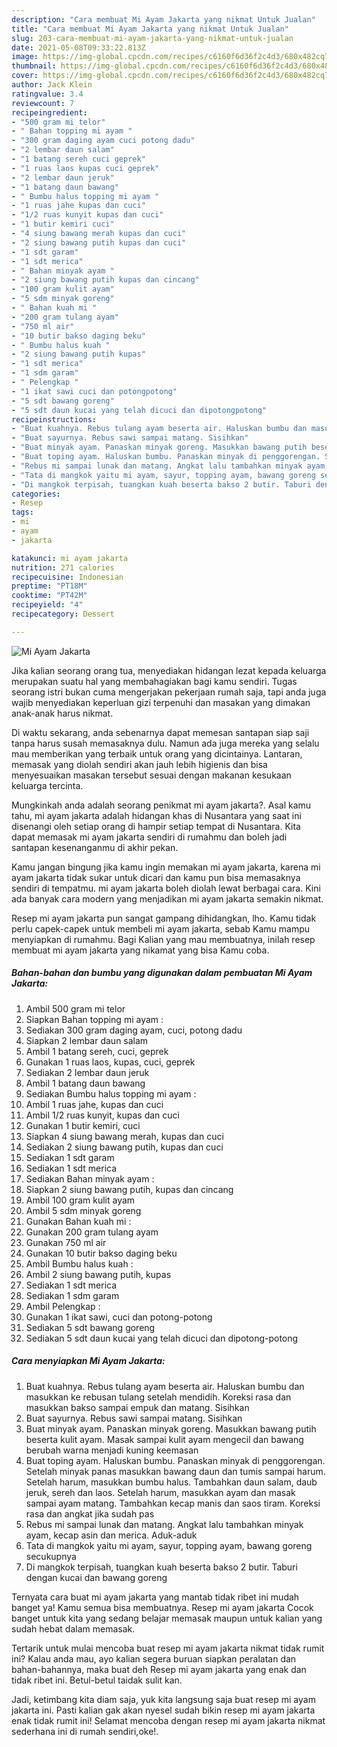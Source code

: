 ```yaml
---
description: "Cara membuat Mi Ayam Jakarta yang nikmat Untuk Jualan"
title: "Cara membuat Mi Ayam Jakarta yang nikmat Untuk Jualan"
slug: 203-cara-membuat-mi-ayam-jakarta-yang-nikmat-untuk-jualan
date: 2021-05-08T09:33:22.813Z
image: https://img-global.cpcdn.com/recipes/c6160f6d36f2c4d3/680x482cq70/mi-ayam-jakarta-foto-resep-utama.jpg
thumbnail: https://img-global.cpcdn.com/recipes/c6160f6d36f2c4d3/680x482cq70/mi-ayam-jakarta-foto-resep-utama.jpg
cover: https://img-global.cpcdn.com/recipes/c6160f6d36f2c4d3/680x482cq70/mi-ayam-jakarta-foto-resep-utama.jpg
author: Jack Klein
ratingvalue: 3.4
reviewcount: 7
recipeingredient:
- "500 gram mi telor"
- " Bahan topping mi ayam "
- "300 gram daging ayam cuci potong dadu"
- "2 lembar daun salam"
- "1 batang sereh cuci geprek"
- "1 ruas laos kupas cuci geprek"
- "2 lembar daun jeruk"
- "1 batang daun bawang"
- " Bumbu halus topping mi ayam "
- "1 ruas jahe kupas dan cuci"
- "1/2 ruas kunyit kupas dan cuci"
- "1 butir kemiri cuci"
- "4 siung bawang merah kupas dan cuci"
- "2 siung bawang putih kupas dan cuci"
- "1 sdt garam"
- "1 sdt merica"
- " Bahan minyak ayam "
- "2 siung bawang putih kupas dan cincang"
- "100 gram kulit ayam"
- "5 sdm minyak goreng"
- " Bahan kuah mi "
- "200 gram tulang ayam"
- "750 ml air"
- "10 butir bakso daging beku"
- " Bumbu halus kuah "
- "2 siung bawang putih kupas"
- "1 sdt merica"
- "1 sdm garam"
- " Pelengkap "
- "1 ikat sawi cuci dan potongpotong"
- "5 sdt bawang goreng"
- "5 sdt daun kucai yang telah dicuci dan dipotongpotong"
recipeinstructions:
- "Buat kuahnya. Rebus tulang ayam beserta air. Haluskan bumbu dan masukkan ke rebusan tulang setelah mendidih. Koreksi rasa dan masukkan bakso sampai empuk dan matang. Sisihkan"
- "Buat sayurnya. Rebus sawi sampai matang. Sisihkan"
- "Buat minyak ayam. Panaskan minyak goreng. Masukkan bawang putih beserta kulit ayam. Masak sampai kulit ayam mengecil dan bawang berubah warna menjadi kuning keemasan"
- "Buat toping ayam. Haluskan bumbu. Panaskan minyak di penggorengan. Setelah minyak panas masukkan bawang daun dan tumis sampai harum. Setelah harum, masukkan bumbu halus. Tambahkan daun salam, daub jeruk, sereh dan laos. Setelah harum, masukkan ayam dan masak sampai ayam matang. Tambahkan kecap manis dan saos tiram. Koreksi rasa dan angkat jika sudah pas"
- "Rebus mi sampai lunak dan matang. Angkat lalu tambahkan minyak ayam, kecap asin dan merica. Aduk-aduk"
- "Tata di mangkok yaitu mi ayam, sayur, topping ayam, bawang goreng secukupnya"
- "Di mangkok terpisah, tuangkan kuah beserta bakso 2 butir. Taburi dengan kucai dan bawang goreng"
categories:
- Resep
tags:
- mi
- ayam
- jakarta

katakunci: mi ayam jakarta 
nutrition: 271 calories
recipecuisine: Indonesian
preptime: "PT18M"
cooktime: "PT42M"
recipeyield: "4"
recipecategory: Dessert

---
```



![Mi Ayam Jakarta](https://img-global.cpcdn.com/recipes/c6160f6d36f2c4d3/680x482cq70/mi-ayam-jakarta-foto-resep-utama.jpg)

Jika kalian seorang orang tua, menyediakan hidangan lezat kepada keluarga merupakan suatu hal yang membahagiakan bagi kamu sendiri. Tugas seorang istri bukan cuma mengerjakan pekerjaan rumah saja, tapi anda juga wajib menyediakan keperluan gizi terpenuhi dan masakan yang dimakan anak-anak harus nikmat.

Di waktu  sekarang, anda sebenarnya dapat memesan santapan siap saji tanpa harus susah memasaknya dulu. Namun ada juga mereka yang selalu mau memberikan yang terbaik untuk orang yang dicintainya. Lantaran, memasak yang diolah sendiri akan jauh lebih higienis dan bisa menyesuaikan masakan tersebut sesuai dengan makanan kesukaan keluarga tercinta. 



Mungkinkah anda adalah seorang penikmat mi ayam jakarta?. Asal kamu tahu, mi ayam jakarta adalah hidangan khas di Nusantara yang saat ini disenangi oleh setiap orang di hampir setiap tempat di Nusantara. Kita dapat memasak mi ayam jakarta sendiri di rumahmu dan boleh jadi santapan kesenanganmu di akhir pekan.

Kamu jangan bingung jika kamu ingin memakan mi ayam jakarta, karena mi ayam jakarta tidak sukar untuk dicari dan kamu pun bisa memasaknya sendiri di tempatmu. mi ayam jakarta boleh diolah lewat berbagai cara. Kini ada banyak cara modern yang menjadikan mi ayam jakarta semakin nikmat.

Resep mi ayam jakarta pun sangat gampang dihidangkan, lho. Kamu tidak perlu capek-capek untuk membeli mi ayam jakarta, sebab Kamu mampu menyiapkan di rumahmu. Bagi Kalian yang mau membuatnya, inilah resep membuat mi ayam jakarta yang nikamat yang bisa Kamu coba.

<!--inarticleads1-->

##### Bahan-bahan dan bumbu yang digunakan dalam pembuatan Mi Ayam Jakarta:

1. Ambil 500 gram mi telor
1. Siapkan  Bahan topping mi ayam :
1. Sediakan 300 gram daging ayam, cuci, potong dadu
1. Siapkan 2 lembar daun salam
1. Ambil 1 batang sereh, cuci, geprek
1. Gunakan 1 ruas laos, kupas, cuci, geprek
1. Sediakan 2 lembar daun jeruk
1. Ambil 1 batang daun bawang
1. Sediakan  Bumbu halus topping mi ayam :
1. Ambil 1 ruas jahe, kupas dan cuci
1. Ambil 1/2 ruas kunyit, kupas dan cuci
1. Gunakan 1 butir kemiri, cuci
1. Siapkan 4 siung bawang merah, kupas dan cuci
1. Sediakan 2 siung bawang putih, kupas dan cuci
1. Sediakan 1 sdt garam
1. Sediakan 1 sdt merica
1. Sediakan  Bahan minyak ayam :
1. Siapkan 2 siung bawang putih, kupas dan cincang
1. Ambil 100 gram kulit ayam
1. Ambil 5 sdm minyak goreng
1. Gunakan  Bahan kuah mi :
1. Gunakan 200 gram tulang ayam
1. Gunakan 750 ml air
1. Gunakan 10 butir bakso daging beku
1. Ambil  Bumbu halus kuah :
1. Ambil 2 siung bawang putih, kupas
1. Sediakan 1 sdt merica
1. Sediakan 1 sdm garam
1. Ambil  Pelengkap :
1. Gunakan 1 ikat sawi, cuci dan potong-potong
1. Sediakan 5 sdt bawang goreng
1. Sediakan 5 sdt daun kucai yang telah dicuci dan dipotong-potong




<!--inarticleads2-->

##### Cara menyiapkan Mi Ayam Jakarta:

1. Buat kuahnya. Rebus tulang ayam beserta air. Haluskan bumbu dan masukkan ke rebusan tulang setelah mendidih. Koreksi rasa dan masukkan bakso sampai empuk dan matang. Sisihkan
1. Buat sayurnya. Rebus sawi sampai matang. Sisihkan
1. Buat minyak ayam. Panaskan minyak goreng. Masukkan bawang putih beserta kulit ayam. Masak sampai kulit ayam mengecil dan bawang berubah warna menjadi kuning keemasan
1. Buat toping ayam. Haluskan bumbu. Panaskan minyak di penggorengan. Setelah minyak panas masukkan bawang daun dan tumis sampai harum. Setelah harum, masukkan bumbu halus. Tambahkan daun salam, daub jeruk, sereh dan laos. Setelah harum, masukkan ayam dan masak sampai ayam matang. Tambahkan kecap manis dan saos tiram. Koreksi rasa dan angkat jika sudah pas
1. Rebus mi sampai lunak dan matang. Angkat lalu tambahkan minyak ayam, kecap asin dan merica. Aduk-aduk
1. Tata di mangkok yaitu mi ayam, sayur, topping ayam, bawang goreng secukupnya
1. Di mangkok terpisah, tuangkan kuah beserta bakso 2 butir. Taburi dengan kucai dan bawang goreng




Ternyata cara buat mi ayam jakarta yang mantab tidak ribet ini mudah banget ya! Kamu semua bisa membuatnya. Resep mi ayam jakarta Cocok banget untuk kita yang sedang belajar memasak maupun untuk kalian yang sudah hebat dalam memasak.

Tertarik untuk mulai mencoba buat resep mi ayam jakarta nikmat tidak rumit ini? Kalau anda mau, ayo kalian segera buruan siapkan peralatan dan bahan-bahannya, maka buat deh Resep mi ayam jakarta yang enak dan tidak ribet ini. Betul-betul taidak sulit kan. 

Jadi, ketimbang kita diam saja, yuk kita langsung saja buat resep mi ayam jakarta ini. Pasti kalian gak akan nyesel sudah bikin resep mi ayam jakarta enak tidak rumit ini! Selamat mencoba dengan resep mi ayam jakarta nikmat sederhana ini di rumah sendiri,oke!.

